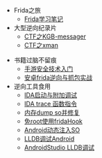 * Frida之旅
	* [Frida学习笔记](/ProjectDocs/Frida笔记.md)
* 大型逆向纪录片
  - [CTF之KGB-messager](./ProjectDocs/kgb-messager/kgb-messenger.md)
  - [CTF之xman](./ProjectDocs/xman/xman.md)

- 书籍过脑不留痕
  - [手游安全技术入门](./ProjectDocs/gameSafe/gameSafe.md)
  - [安卓frida逆向与抓包实战](./ProjectDocs/fridaReverseAndCapture/fridaReverseAndCapture.md)
- 逆向工具食用
  - [IDA启动与附加调试](./ProjectDocs/UseToolsRecord/IDADebug/IDA.md)
  - [IDA trace 函数指令](./ProjectDocs/UseToolsRecord/IDATracePython/IDATrace.md)
  - [内存dump so并修复](./ProjectDocs/UseToolsRecord/memDumpSO/内存dumpso并修复.md)
  - [免root使用fridaHook](./ProjectDocs/UseToolsRecord/NoRootFrida/noRootFridaHook.md)
  - [Android动态注入SO](./ProjectDocs/UseToolsRecord/AndroidInject/AndroidInject.md)
  - [LLDB调试Android](./ProjectDocs/UseToolsRecord/lldbDebugAndroid/LLDBDebugAndroid.md)
  - [AndroidStudio LLDB调试](./ProjectDocs/UseToolsRecord/AndroidStudioLLDB/AndroidStudioLLDB.md)

